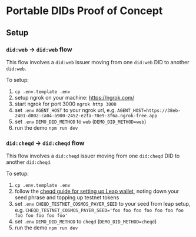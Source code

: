 # Portable DIDs Proof of Concept
## Setup
### `did:web` -> `did:web` flow
This flow involves a `did:web` issuer moving from one `did:web` DID to another `did:web`.

To setup:
1. `cp .env.template .env`
2. setup ngrok on your machine: https://ngrok.com/
3. start ngrok for port 3000 `ngrok http 3000`
4. set `.env` `AGENT_HOST` to your ngrok url, e.g. `AGENT_HOST=https://38eb-2401-d002-ca04-a900-2452-e2fa-70e9-3f6a.ngrok-free.app`
5. set `.env` `DEMO_DID_METHOD` to `web` (`DEMO_DID_METHOD=web`)
6. run the demo `npm run dev`

### `did:cheqd` -> `did:cheqd` flow
This flow involves a `did:cheqd` issuer moving from one `did:cheqd` DID to another `did:cheqd`.

To setup:
1. `cp .env.template .env`
2. follow the [cheqd guide for setting up Leap wallet](https://docs.cheqd.io/product/network/wallets/setup-leap-wallet/testnet), noting down your seed phrase and topping up testnet tokens
3. set `.env` `CHEQD_TESTNET_COSMOS_PAYER_SEED` to your seed from leap setup, e.g. `CHEQD_TESTNET_COSMOS_PAYER_SEED='foo foo foo foo foo foo foo foo foo foo foo foo'`
4. set `.env` `DEMO_DID_METHOD` to `cheqd` (`DEMO_DID_METHOD=cheqd`)
5. run the demo `npm run dev`
